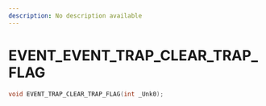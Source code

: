 ```yaml
---
description: No description available 
---
```


# EVENT\_EVENT_TRAP_CLEAR_TRAP_FLAG

```cpp
void EVENT_TRAP_CLEAR_TRAP_FLAG(int _Unk0);
```